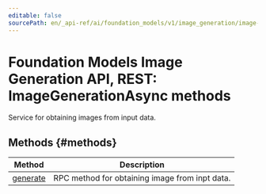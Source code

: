 ```yaml
---
editable: false
sourcePath: en/_api-ref/ai/foundation_models/v1/image_generation/image-generation/api-ref/ImageGenerationAsync/index.md
---
```


# Foundation Models Image Generation API, REST: ImageGenerationAsync methods
Service for obtaining images from input data.

## Methods {#methods}
Method | Description
--- | ---
[generate](generate.md) | RPC method for obtaining image from inpt data.